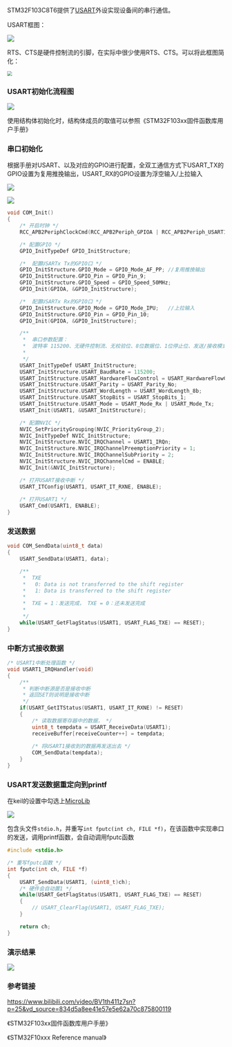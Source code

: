 STM32F103C8T6提供了[USART](https://baike.baidu.com/item/USART?fromModule=lemma_search-box)外设实现设备间的串行通信。

USART框图：

 ![](D:\嵌入式学习\Stm32笔记\图片\USART框图.png)

RTS、CTS是硬件控制流的引脚，在实际中很少使用RTS、CTS。可以将此框图简化：

 <img src="D:\嵌入式学习\Stm32笔记\图片\USART简化框图.png" style="zoom: 67%;" />

### USART初始化流程图

 ![](D:\嵌入式学习\Stm32笔记\图片\USART初始化流程.png)

使用结构体初始化时，结构体成员的取值可以参照《STM32F103xx固件函数库用户手册》

### 串口初始化

根据手册对USART、以及对应的GPIO进行配置，全双工通信方式下USART_TX的GPIO设置为复用推挽输出，USART_RX的GPIO设置为浮空输入/上拉输入

 ![](D:\嵌入式学习\Stm32笔记\图片\USART配置1.png)

 ![](D:\嵌入式学习\Stm32笔记\图片\USART配置2.png)

```c
void COM_Init()
{
    /* 开启时钟 */
    RCC_APB2PeriphClockCmd(RCC_APB2Periph_GPIOA | RCC_APB2Periph_USART1, ENABLE);

    /* 配置GPIO */
    GPIO_InitTypeDef GPIO_InitStructure;

    /*	配置USARTx Tx的GPIO口 */
    GPIO_InitStructure.GPIO_Mode = GPIO_Mode_AF_PP;	//复用推挽输出
    GPIO_InitStructure.GPIO_Pin = GPIO_Pin_9;
    GPIO_InitStructure.GPIO_Speed = GPIO_Speed_50MHz;
    GPIO_Init(GPIOA, &GPIO_InitStructure);

    /*	配置USARTx Rx的GPIO口 */
    GPIO_InitStructure.GPIO_Mode = GPIO_Mode_IPU;	//上拉输入
    GPIO_InitStructure.GPIO_Pin = GPIO_Pin_10;
    GPIO_Init(GPIOA, &GPIO_InitStructure);

    /**
	 *  串口参数配置：
	 * 	波特率 115200、无硬件控制流、无校验位、8位数据位、1位停止位、发送/接收模式
	 *  
	 */
    USART_InitTypeDef USART_InitStructure;
    USART_InitStructure.USART_BaudRate = 115200;
    USART_InitStructure.USART_HardwareFlowControl = USART_HardwareFlowControl_None;
    USART_InitStructure.USART_Parity = USART_Parity_No;
    USART_InitStructure.USART_WordLength = USART_WordLength_8b;
    USART_InitStructure.USART_StopBits = USART_StopBits_1;
    USART_InitStructure.USART_Mode = USART_Mode_Rx | USART_Mode_Tx;
    USART_Init(USART1, &USART_InitStructure);

    /* 配置NVIC */
	NVIC_SetPriorityGrouping(NVIC_PriorityGroup_2);
	NVIC_InitTypeDef NVIC_InitStructure;
	NVIC_InitStructure.NVIC_IRQChannel = USART1_IRQn;
	NVIC_InitStructure.NVIC_IRQChannelPreemptionPriority = 1;
	NVIC_InitStructure.NVIC_IRQChannelSubPriority = 2;
	NVIC_InitStructure.NVIC_IRQChannelCmd = ENABLE;
	NVIC_Init(&NVIC_InitStructure);

	/* 打开USART接收中断 */
    USART_ITConfig(USART1, USART_IT_RXNE, ENABLE);
    
    /* 打开USART1 */
    USART_Cmd(USART1, ENABLE);
}

```

### 发送数据

```c
void COM_SendData(uint8_t data)
{
    USART_SendData(USART1, data);

	/**
	 *  TXE
	 *   0: Data is not transferred to the shift register
     *   1: Data is transferred to the shift register
	 * 	
	 * 	TXE = 1：发送完成， TXE = 0：还未发送完成
	 * 
	 */
	while(USART_GetFlagStatus(USART1, USART_FLAG_TXE) == RESET);	
}
```

### 中断方式接收数据

```c
/* USART1中断处理函数 */
void USART1_IRQHandler(void)
{
	/**
	 * 判断中断源是否是接收中断
	 * 返回SET则说明是接收中断
	 */
	if(USART_GetITStatus(USART1, USART_IT_RXNE) != RESET)
	{
		/* 读取数据寄存器中的数据， */
		uint8_t tempdata = USART_ReceiveData(USART1);
		receiveBuffer[receiveCounter++] = tempdata;
        
        /* 将USART1接收到的数据再发送出去 */
		COM_SendData(tempdata);
	}
}
```

### USART发送数据重定向到printf

在keil的设置中勾选上[MicroLib](https://www.keil.com/arm/microlib.asp)

 ![](D:\嵌入式学习\Stm32笔记\图片\microLib设置.png)

包含头文件`stdio.h`，并重写`int fputc(int ch, FILE *f)`，在该函数中实现串口的发送，调用printf函数，会自动调用fputc函数

```c
#include <stdio.h>

/* 重写fputc函数 */
int fputc(int ch, FILE *f)
{
	USART_SendData(USART1, (uint8_t)ch);
	/* 硬件会自动置1 */
	while(USART_GetFlagStatus(USART1, USART_FLAG_TXE) == RESET)	
	{
		// USART_ClearFlag(USART1, USART_FLAG_TXE);
	}

	return ch;
}
```

### 演示结果

 ![](D:\嵌入式学习\Stm32笔记\图片\串口演示结果.png)

### 参考链接

https://www.bilibili.com/video/BV1th411z7sn?p=25&vd_source=834d5a8ee41e57e5e62a70c875800119

《STM32F103xx固件函数库用户手册》

《STM32F10xxx  Reference manual》